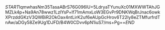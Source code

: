 $START$lqmwhasNm35TasaABrS76G096lU+5LdryaTYunuXc01MXWWTAhJGMZLk4p+Na9An78wwz1LzlYsP+lf71mAmxLoW3EGvPr9DNKWqBrJnac6owkXPrzddGKzV3QWBiR2OkOax4ntLirK2uf6eAUpGcHrov6T22Iy8eZTMfurfrdTnAw/aDGy58Ze9Ug1DJFD/B4W0CDvv6pN1iuS7/ms+Pg==$END$